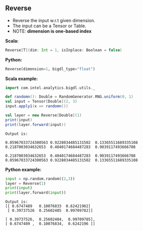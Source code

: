 ## Reverse ##

 * Reverse the input w.r.t given dimension.
 * The input can be a Tensor or Table.
 * NOTE: __dimension is one-based index__ 

**Scala:**
```scala
Reverse[T](dim: Int = 1, isInplace: Boolean = false)
```
**Python:**
```python
Reverse(dimension=1, bigdl_type="float")
```


**Scala example:**
```scala
import com.intel.analytics.bigdl.utils._

def randomn(): Double = RandomGenerator.RNG.uniform(0, 1)
val input = Tensor[Double](2, 3)
input.apply1(x => randomn())

val layer = new Reverse[Double](1)
print(input)
print(layer.forward(input))
```

```
Output is:

0.05967033724300563	0.9228034485131502	0.13365511689335108	
0.2187003034632653	0.4040174684487283	0.9039117493666708

0.2187003034632653	0.4040174684487283	0.9039117493666708	
0.05967033724300563	0.9228034485131502	0.13365511689335108
```



**Python example:**
```python
input = np.random.random((2,3))
layer = Reverse(1)
print(input)
print(layer.forward(input))
```
```
Output is:
[[ 0.6747489   0.10076833  0.62421962]
 [ 0.39737526  0.25602485  0.99709782]]
 
[ 0.39737526,  0.25602484,  0.99709785],
[ 0.6747489 ,  0.10076834,  0.6242196 ]]
 
```

